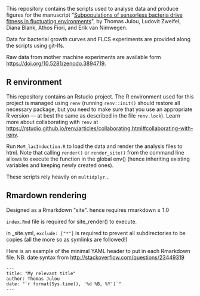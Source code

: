 
This repository contains the scripts used to analyse data and produce figures for the manuscript "[Subpopulations of sensorless bacteria drive fitness in fluctuating environments](https://doi.org/10.1101/2020.01.04.894766v2)", by Thomas Julou, Ludovit Zweifel, Diana Blank, Athos Fiori, and Erik van Nimwegen.

Data for bacterial growth curves and FLCS experiments are provided along the scripts using git-lfs.

Raw data from mother machine experiments are available form https://doi.org/10.5281/zenodo.3894719.


## R environment

This repository contains an Rstudio project. 
The R environment used for this project is managed using `renv` (running `renv::init()` should restore all necessary package, but you need to make sure that you use an appropriate R version — at best the same as described in the file `renv.lock`). 
Learn more about collaborating with `renv` at https://rstudio.github.io/renv/articles/collaborating.html#collaborating-with-renv.

Run `MoM_lacInduction.R` to load the data and render the analysis files to html.
Note that calling `render()` or `render_site()` from the command line allows to execute the function in the global env() (hence inheriting existing variables and keeping newly created ones).

These scripts rely heavily on `multidplyr`...


## Rmardown rendering
Designed as a Rmarkdown "site". hence requires rmarkdown ≥ 1.0

`index.Rmd` file is required for site_render() to execute.

in _site.yml, `exclude: ["*"]` is required to prevent all subdirectories to be copies (all the more so as symlinks are followed!)

Here is an example of the minimal YAML header to put in each Rmarkdown file.
NB: date syntax from http://stackoverflow.com/questions/23449319

```
---
title: "My relevant title"
author: Thomas Julou
date: "`r format(Sys.time(), '%d %B, %Y')`"
---
```

